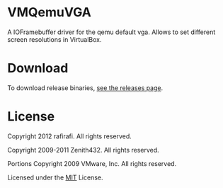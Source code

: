 # VMQemuVGA

A IOFramebuffer driver for the qemu default vga. Allows to set different screen resolutions in VirtualBox.

# Download

To download release binaries, [see the releases page](https://github.com/ivanagui2/VMQemuVGA/releases).

# License

Copyright 2012 rafirafi. All rights reserved.

Copyright 2009-2011 Zenith432. All rights reserved.

Portions Copyright 2009 VMware, Inc.  All rights reserved.

Licensed under the [MIT](LICENSE) License.

